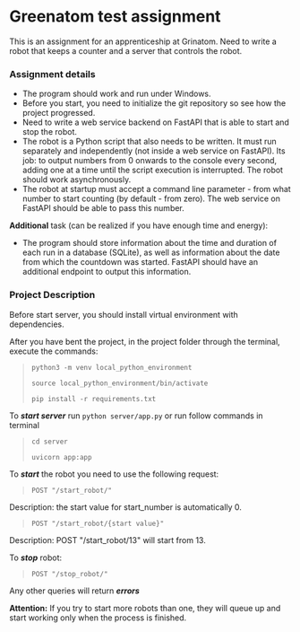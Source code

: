 # Greenatom test assignment
This is an assignment for an apprenticeship at Grinatom. Need to write a robot that keeps a counter and a server that controls the robot. 

### Assignment details

- The program should work and run under Windows.
- Before you start, you need to initialize the git repository so see how the project progressed. 
- Need to write a web service backend on FastAPI that is able to start and stop the robot.
- The robot is a Python script that also needs to be written. It must run separately and independently (not inside a web service on FastAPI). Its job: to output numbers from 0 onwards to the console every second, adding one at a time until the script execution is interrupted. The robot should work asynchronously.
- The robot at startup must accept a command line parameter - from what number to start counting (by default - from zero). The web service on FastAPI should be able to pass this number.

**Additional** task (can be realized if you have enough time and energy):
- The program should store information about the time and duration of each run in a database (SQLite), as well as information about the date from which the countdown was started. FastAPI should have an additional endpoint to output this information.

### Project Description
Before start server, you should install virtual environment with dependencies.

After you have bent the project, in the project folder through the terminal, execute the commands:
>`python3 -m venv local_python_environment`
>
>`source local_python_environment/bin/activate`
>
>`pip install -r requirements.txt`

To ***start server*** run `python server/app.py` or run follow commands in terminal
>`cd server`
>
>`uvicorn app:app`

To ***start*** the robot you need to use the following request: 
>`POST "/start_robot/"`
>
Description: the start value for start_number is automatically 0.

>`POST "/start_robot/{start value}"`
>
Description: POST "/start_robot/13" will start from 13.

To ***stop*** robot:
>`POST "/stop_robot/"`

Any other queries will return ***errors***

**Attention:** If you try to start more robots than one, they will queue up and start working only when the process is finished. 
